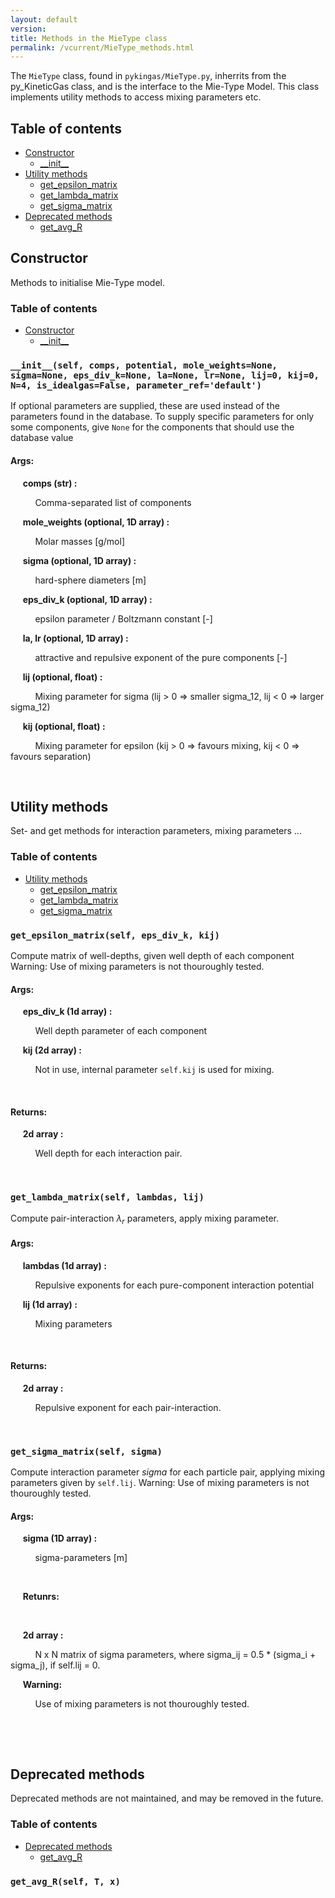 ```yaml
---
layout: default
version: 
title: Methods in the MieType class
permalink: /vcurrent/MieType_methods.html
---
```


<!--- 
Generated at: 2023-10-04T01:26:58.670961
This is an auto-generated file, generated using the script at KineticGas/pyUtils/markdown_from_docstrings.py
The file is created by parsing the docstrings of the methods in the 
MieType class. For instructions on how to use the parser routines, see the
file KineticGas/pyUtils/markdown_from_docstrings.py--->

The `MieType` class, found in `pykingas/MieType.py`, inherrits from the py_KineticGas class, and  is the interface to the 
Mie-Type Model. This class implements utility methods to access mixing parameters etc.

## Table of contents
  * [Constructor](#constructor)
    * [\_\_init\_\_](#__init__self-comps-potential-mole_weightsnone-sigmanone-eps_div_knone-lanone-lrnone-lij0-kij0-n4-is_idealgasfalse-parameter_refdefault)
  * [Utility methods](#utility-methods)
    * [get_epsilon_matrix](#get_epsilon_matrixself-eps_div_k-kij)
    * [get_lambda_matrix](#get_lambda_matrixself-lambdas-lij)
    * [get_sigma_matrix](#get_sigma_matrixself-sigma)
  * [Deprecated methods](#deprecated-methods)
    * [get_avg_R](#get_avg_rself-t-x)

## Constructor

Methods to initialise Mie-Type model.

### Table of contents
  * [Constructor](#constructor)
    * [\_\_init\_\_](#__init__self-comps-potential-mole_weightsnone-sigmanone-eps_div_knone-lanone-lrnone-lij0-kij0-n4-is_idealgasfalse-parameter_refdefault)


### `__init__(self, comps, potential, mole_weights=None, sigma=None, eps_div_k=None, la=None, lr=None, lij=0, kij=0, N=4, is_idealgas=False, parameter_ref='default')`
If optional parameters are supplied, these are used instead of the parameters found in the database. To supply specific parameters for only some components, give `None` for the components that should use the database value

#### Args:

&nbsp;&nbsp;&nbsp;&nbsp; **comps (str) :** 

&nbsp;&nbsp;&nbsp;&nbsp; &nbsp;&nbsp;&nbsp;&nbsp;  Comma-separated list of components

&nbsp;&nbsp;&nbsp;&nbsp; **mole_weights (optional, 1D array) :** 

&nbsp;&nbsp;&nbsp;&nbsp; &nbsp;&nbsp;&nbsp;&nbsp;  Molar masses [g/mol]

&nbsp;&nbsp;&nbsp;&nbsp; **sigma (optional, 1D array) :** 

&nbsp;&nbsp;&nbsp;&nbsp; &nbsp;&nbsp;&nbsp;&nbsp;  hard-sphere diameters [m]

&nbsp;&nbsp;&nbsp;&nbsp; **eps_div_k (optional, 1D array) :** 

&nbsp;&nbsp;&nbsp;&nbsp; &nbsp;&nbsp;&nbsp;&nbsp;  epsilon parameter / Boltzmann constant [-]

&nbsp;&nbsp;&nbsp;&nbsp; **la, lr (optional, 1D array) :** 

&nbsp;&nbsp;&nbsp;&nbsp; &nbsp;&nbsp;&nbsp;&nbsp;  attractive and repulsive exponent of the pure components [-]

&nbsp;&nbsp;&nbsp;&nbsp; **lij (optional, float) :** 

&nbsp;&nbsp;&nbsp;&nbsp; &nbsp;&nbsp;&nbsp;&nbsp;  Mixing parameter for sigma (lij > 0 => smaller sigma_12, lij < 0 => larger sigma_12)

&nbsp;&nbsp;&nbsp;&nbsp; **kij (optional, float) :** 

&nbsp;&nbsp;&nbsp;&nbsp; &nbsp;&nbsp;&nbsp;&nbsp;  Mixing parameter for epsilon (kij > 0 => favours mixing, kij < 0 => favours separation)

&nbsp;&nbsp;&nbsp;&nbsp; &nbsp;&nbsp;&nbsp;&nbsp; 

## Utility methods

Set- and get methods for interaction parameters, mixing parameters ...

### Table of contents
  * [Utility methods](#utility-methods)
    * [get_epsilon_matrix](#get_epsilon_matrixself-eps_div_k-kij)
    * [get_lambda_matrix](#get_lambda_matrixself-lambdas-lij)
    * [get_sigma_matrix](#get_sigma_matrixself-sigma)


### `get_epsilon_matrix(self, eps_div_k, kij)`
Compute matrix of well-depths, given well depth of each component Warning: Use of mixing parameters is not thouroughly tested.

#### Args:

&nbsp;&nbsp;&nbsp;&nbsp; **eps_div_k (1d array) :** 

&nbsp;&nbsp;&nbsp;&nbsp; &nbsp;&nbsp;&nbsp;&nbsp;  Well depth parameter of each component

&nbsp;&nbsp;&nbsp;&nbsp; **kij (2d array) :** 

&nbsp;&nbsp;&nbsp;&nbsp; &nbsp;&nbsp;&nbsp;&nbsp;  Not in use, internal parameter `self.kij` is used for mixing.

&nbsp;&nbsp;&nbsp;&nbsp; &nbsp;&nbsp;&nbsp;&nbsp; 

#### Returns:

&nbsp;&nbsp;&nbsp;&nbsp; **2d array :** 

&nbsp;&nbsp;&nbsp;&nbsp; &nbsp;&nbsp;&nbsp;&nbsp;  Well depth for each interaction pair.

&nbsp;&nbsp;&nbsp;&nbsp; &nbsp;&nbsp;&nbsp;&nbsp; 

### `get_lambda_matrix(self, lambdas, lij)`
Compute pair-interaction $\lambda_r$ parameters, apply mixing parameter.

#### Args:

&nbsp;&nbsp;&nbsp;&nbsp; **lambdas (1d array) :** 

&nbsp;&nbsp;&nbsp;&nbsp; &nbsp;&nbsp;&nbsp;&nbsp;  Repulsive exponents for each pure-component interaction potential

&nbsp;&nbsp;&nbsp;&nbsp; **lij (1d array) :** 

&nbsp;&nbsp;&nbsp;&nbsp; &nbsp;&nbsp;&nbsp;&nbsp;  Mixing parameters

&nbsp;&nbsp;&nbsp;&nbsp; &nbsp;&nbsp;&nbsp;&nbsp; 

#### Returns:

&nbsp;&nbsp;&nbsp;&nbsp; **2d array :** 

&nbsp;&nbsp;&nbsp;&nbsp; &nbsp;&nbsp;&nbsp;&nbsp;  Repulsive exponent for each pair-interaction.

&nbsp;&nbsp;&nbsp;&nbsp; &nbsp;&nbsp;&nbsp;&nbsp; 

### `get_sigma_matrix(self, sigma)`
Compute interaction parameter $sigma$ for each particle pair, applying mixing parameters given by `self.lij`. Warning: Use of mixing parameters is not thouroughly tested.

#### Args:

&nbsp;&nbsp;&nbsp;&nbsp; **sigma (1D array) :** 

&nbsp;&nbsp;&nbsp;&nbsp; &nbsp;&nbsp;&nbsp;&nbsp;  sigma-parameters [m]

&nbsp;&nbsp;&nbsp;&nbsp; &nbsp;&nbsp;&nbsp;&nbsp; 

&nbsp;&nbsp;&nbsp;&nbsp; **Retunrs:** 

&nbsp;&nbsp;&nbsp;&nbsp; &nbsp;&nbsp;&nbsp;&nbsp; 

&nbsp;&nbsp;&nbsp;&nbsp; **2d array :** 

&nbsp;&nbsp;&nbsp;&nbsp; &nbsp;&nbsp;&nbsp;&nbsp;  N x N matrix of sigma parameters, where sigma_ij = 0.5 * (sigma_i + sigma_j), if self.lij = 0.

&nbsp;&nbsp;&nbsp;&nbsp; **Warning:** 

&nbsp;&nbsp;&nbsp;&nbsp; &nbsp;&nbsp;&nbsp;&nbsp;  Use of mixing parameters is not thouroughly tested.

&nbsp;&nbsp;&nbsp;&nbsp; &nbsp;&nbsp;&nbsp;&nbsp; 

&nbsp;&nbsp;&nbsp;&nbsp; &nbsp;&nbsp;&nbsp;&nbsp; 

## Deprecated methods

Deprecated methods are not maintained, and may be removed in the future.

### Table of contents
  * [Deprecated methods](#deprecated-methods)
    * [get_avg_R](#get_avg_rself-t-x)


### `get_avg_R(self, T, x)`


&nbsp;&nbsp;&nbsp;&nbsp; &nbsp;&nbsp;&nbsp;&nbsp; 

